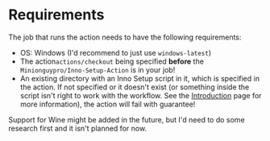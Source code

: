 # Requirements
The job that runs the action needs to have the following requirements:

* OS: Windows (I'd recommend to just use ``windows-latest``)
* The action``actions/checkout`` being specified **before** the ``Minionguypro/Inno-Setup-Action`` is in your job!
* An existing directory with an Inno Setup script in it, which is specified in the action. If not specified or it doesn't exist (or something inside the script isn't right to work with the workflow. See the [Introduction](https://inno-setup-action.readthedocs.io/en/latest/) page for more information), the action will fail with guarantee!

Support for Wine might be added in the future, but I'd need to do some research first and it isn't planned for now.

